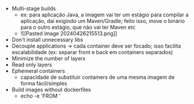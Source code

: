 * Multi-stage builds
	* ex: para aplicação Java, a imagem vai ter um estágio para compilar a aplicação, daí exigindo um Maven/Gradle; feito isso, move o binário para o outro estágio, que não vai ter Maven etc
	* ![[Pasted image 20240426215513.png]]
* Don't install unnecessary libs
* Decouple applications -> cada container deve ser focado; isso facilita escalabilidade (ex: separar front e back em containers separados)
* Minimize the number of layers
* Read only layers
* Ephemeral containers
	* capacidade de substituir containers de uma mesma imagem de forma fácil/simples
* Build images without dockerfiles
	* echo -e 'FROM '